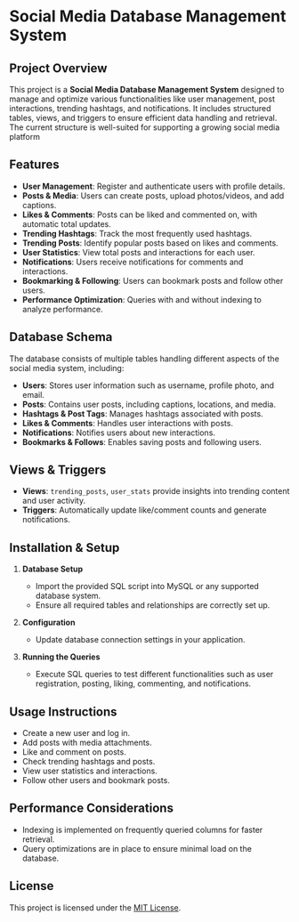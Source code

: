 # Social Media Database Management System

## Project Overview
This project is a **Social Media Database Management System** designed to manage and optimize various functionalities like user management, post interactions, trending hashtags, and notifications. It includes structured tables, views, and triggers to ensure efficient data handling and retrieval. The current structure is well-suited for supporting a growing social
media platform

## Features
- **User Management**: Register and authenticate users with profile details.
- **Posts & Media**: Users can create posts, upload photos/videos, and add captions.
- **Likes & Comments**: Posts can be liked and commented on, with automatic total updates.
- **Trending Hashtags**: Track the most frequently used hashtags.
- **Trending Posts**: Identify popular posts based on likes and comments.
- **User Statistics**: View total posts and interactions for each user.
- **Notifications**: Users receive notifications for comments and interactions.
- **Bookmarking & Following**: Users can bookmark posts and follow other users.
- **Performance Optimization**: Queries with and without indexing to analyze performance.

## Database Schema
The database consists of multiple tables handling different aspects of the social media system, including:
- **Users**: Stores user information such as username, profile photo, and email.
- **Posts**: Contains user posts, including captions, locations, and media.
- **Hashtags & Post Tags**: Manages hashtags associated with posts.
- **Likes & Comments**: Handles user interactions with posts.
- **Notifications**: Notifies users about new interactions.
- **Bookmarks & Follows**: Enables saving posts and following users.

## Views & Triggers
- **Views**: `trending_posts`, `user_stats` provide insights into trending content and user activity.
- **Triggers**: Automatically update like/comment counts and generate notifications.

## Installation & Setup
1. **Database Setup**  
   - Import the provided SQL script into MySQL or any supported database system.  
   - Ensure all required tables and relationships are correctly set up.

2. **Configuration**  
   - Update database connection settings in your application.

3. **Running the Queries**  
   - Execute SQL queries to test different functionalities such as user registration, posting, liking, commenting, and notifications.

## Usage Instructions
- Create a new user and log in.
- Add posts with media attachments.
- Like and comment on posts.
- Check trending hashtags and posts.
- View user statistics and interactions.
- Follow other users and bookmark posts.

## Performance Considerations
- Indexing is implemented on frequently queried columns for faster retrieval.
- Query optimizations are in place to ensure minimal load on the database.

## License
This project is licensed under the [MIT License](LICENSE).


